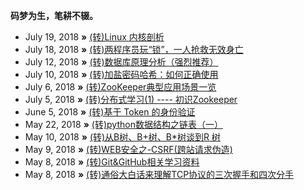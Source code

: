 **码梦为生，笔耕不辍。**

* July 19, 2018 **»** [(转)Linux 内核剖析](https://www.ibm.com/developerworks/cn/linux/l-linux-kernel/)
* July 18, 2018 **»** [(转)两程序员玩“锁”，一人抢救无效身亡](https://zhuanlan.zhihu.com/p/34510121)
* July 12, 2018 **»** [(转)数据库原理分析（强烈推荐）](https://blog.csdn.net/ptsx0607/article/details/68941750)
* July 10, 2018 **»** [(转)加盐密码哈希：如何正确使用](http://blog.jobbole.com/61872/)
* July 6, 2018 **»** [(转)ZooKeeper典型应用场景一览](https://zhuanlan.zhihu.com/p/21625519)
* July 5, 2018 **»** [(转)分布式学习(1) ---- 初识Zookeeper](https://zhuanlan.zhihu.com/p/24996631)
* June 5, 2018 **»** [(转)基于 Token 的身份验证](https://ninghao.net/blog/2834)
* May 22, 2018 **»** [(转)python数据结构之链表（一）](https://www.cnblogs.com/king-ding/p/pythonchaintable.html)
* May 10, 2018 **»** [(转)从B树、B+树、B*树谈到R 树](https://blog.csdn.net/v_july_v/article/details/6530142)
* May 9, 2018 **»** [(转)WEB安全之-CSRF(跨站请求伪造)](https://www.jianshu.com/p/855395f9603b)
* May 8, 2018 **»** [(转)Git&GitHub相关学习资料](https://github.com/xirong/my-git)
* May 8, 2018 **»** [(转)通俗大白话来理解TCP协议的三次握手和四次分手](https://github.com/jawil/blog/issues/14)
